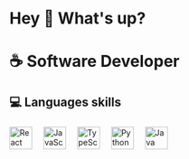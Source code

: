 <h1 align="left">Hey 👋 What's up?</h1>

###

<h1 align="left">☕ Software Developer</h1>

###

<h2 align="left">💻 Languages skills</h2>

###

<div align="left">
  <!-- Logo do React -->
  <img src="https://cdn.jsdelivr.net/gh/devicons/devicon/icons/react/react-original.svg" height="40" alt="React logo" />
  <img width="12" />

  <!-- Logo do JavaScript -->
  <img src="https://cdn.jsdelivr.net/gh/devicons/devicon/icons/javascript/javascript-original.svg" height="40" alt="JavaScript logo" />
  <img width="12" />

  <!-- Logo do TypeScript -->
  <img src="https://cdn.jsdelivr.net/gh/devicons/devicon/icons/typescript/typescript-original.svg" height="40" alt="TypeScript logo" />
  <img width="12" />

  <!-- Logo do Python -->
  <img src="https://cdn.jsdelivr.net/gh/devicons/devicon/icons/python/python-original.svg" height="40" alt="Python logo" />
  <img width="12" />

  <!-- Logo do Java -->
  <img src="https://cdn.jsdelivr.net/gh/devicons/devicon/icons/java/java-original.svg" height="40" alt="Java logo" />
</div>




###
